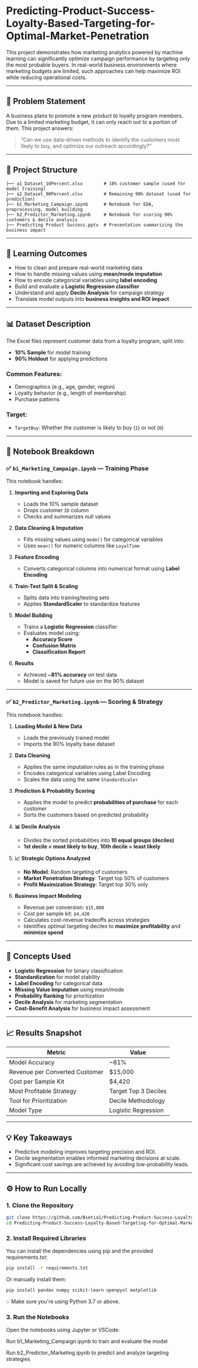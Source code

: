 # Predicting-Product-Success-Loyalty-Based-Targeting-for-Optimal-Market-Penetration
This project demonstrates how marketing analytics powered by machine learning can significantly optimize campaign performance by targeting only the most probable buyers. In real-world business environments where marketing budgets are limited, such approaches can help maximize ROI while reducing operational costs.

-----

## 🧠 Problem Statement

A business plans to promote a new product to loyalty program members. Due to a limited marketing budget, it can only reach out to a portion of them. This project answers:

> “Can we use data-driven methods to identify the customers most likely to buy, and optimize our outreach accordingly?”

---

## 📁 Project Structure

```text
├── a1_Dataset_10Percent.xlsx        # 10% customer sample (used for model training)
├── a2_Dataset_90Percent.xlsx        # Remaining 90% dataset (used for prediction)
├── b1_Marketing_Campaign.ipynb      # Notebook for EDA, preprocessing, model building
├── b2_Predictor_Marketing.ipynb     # Notebook for scoring 90% customers & decile analysis
├── Predicting Product Success.pptx  # Presentation summarizing the business impact
```

-----

## 📘 Learning Outcomes

- How to clean and prepare real-world marketing data
- How to handle missing values using **mean/mode imputation**
- How to encode categorical variables using **label encoding**
- Build and evaluate a **Logistic Regression classifier**
- Understand and apply **Decile Analysis** for campaign strategy
- Translate model outputs into **business insights and ROI impact**

---

## 📊 Dataset Description

The Excel files represent customer data from a loyalty program, split into:

- **10% Sample** for model training
- **90% Holdout** for applying predictions

### Common Features:
- Demographics (e.g., age, gender, region)
- Loyalty behavior (e.g., length of membership)
- Purchase patterns

### Target:
- `TargetBuy`: Whether the customer is likely to buy (`1`) or not (`0`)

---

## 📒 Notebook Breakdown

### ✅ `b1_Marketing_Campaign.ipynb` — Training Phase

This notebook handles:

1. **Importing and Exploring Data**
   - Loads the 10% sample dataset  
   - Drops customer `ID` column  
   - Checks and summarizes null values

2. **Data Cleaning & Imputation**
   - Fills missing values using `mode()` for categorical variables  
   - Uses `mean()` for numeric columns like `LoyalTime`

3. **Feature Encoding**
   - Converts categorical columns into numerical format using **Label Encoding**

4. **Train-Test Split & Scaling**
   - Splits data into training/testing sets  
   - Applies **StandardScaler** to standardize features

5. **Model Building**
   - Trains a **Logistic Regression** classifier  
   - Evaluates model using:
     - **Accuracy Score**
     - **Confusion Matrix**
     - **Classification Report**

6. **Results**
   - Achieved ~**81% accuracy** on test data  
   - Model is saved for future use on the 90% dataset

---

### ✅ `b2_Predictor_Marketing.ipynb` — Scoring & Strategy

This notebook handles:

1. **Loading Model & New Data**
   - Loads the previously trained model  
   - Imports the 90% loyalty base dataset

2. **Data Cleaning**
   - Applies the same imputation rules as in the training phase  
   - Encodes categorical variables using Label Encoding  
   - Scales the data using the same `StandardScaler`

3. **Prediction & Probability Scoring**
   - Applies the model to predict **probabilities of purchase** for each customer  
   - Sorts the customers based on predicted probability

4. **📊 Decile Analysis**
   - Divides the sorted probabilities into **10 equal groups (deciles)**  
   - **1st decile = most likely to buy**, **10th decile = least likely**

5. **📈 Strategic Options Analyzed**
   - **No Model**: Random targeting of customers  
   - **Market Penetration Strategy**: Target top 50% of customers  
   - **Profit Maximization Strategy**: Target top 30% only

6. **Business Impact Modeling**
   - Revenue per conversion: `$15,000`  
   - Cost per sample kit: `$4,420`  
   - Calculates cost-revenue tradeoffs across strategies  
   - Identifies optimal targeting deciles to **maximize profitability** and **minimize spend**

---

## 📌 Concepts Used

- **Logistic Regression** for binary classification  
- **Standardization** for model stability  
- **Label Encoding** for categorical data  
- **Missing Value Imputation** using mean/mode  
- **Probability Ranking** for prioritization  
- **Decile Analysis** for marketing segmentation  
- **Cost-Benefit Analysis** for business impact assessment

---

## 📈 Results Snapshot

| Metric                          | Value              |
|---------------------------------|--------------------|
| Model Accuracy                  | ~81%               |
| Revenue per Converted Customer  | $15,000            |
| Cost per Sample Kit             | $4,420             |
| Most Profitable Strategy        | Target Top 3 Deciles |
| Tool for Prioritization         | Decile Methodology |
| Model Type                      | Logistic Regression |

---

## 💡 Key Takeaways

- Predictive modeling improves targeting precision and ROI.
- Decile segmentation enables informed marketing decisions at scale.
- Significant cost savings are achieved by avoiding low-probability leads.

---

## ⚙️ How to Run Locally

### 1. Clone the Repository

```bash
git clone https://github.com/Bsetia1/Predicting-Product-Success-Loyalty-Based-Targeting-for-Optimal-Market-Penetration.git
cd Predicting-Product-Success-Loyalty-Based-Targeting-for-Optimal-Market-Penetration
```

### 2. Install Required Libraries
You can install the dependencies using pip and the provided requirements.txt:

```bash
pip install -r requirements.txt
```
Or manually install them:

```bash
pip install pandas numpy scikit-learn openpyxl matplotlib
```
💡 Make sure you're using Python 3.7 or above.

### 3. Run the Notebooks
Open the notebooks using Jupyter or VSCode:

Run b1_Marketing_Campaign.ipynb to train and evaluate the model

Run b2_Predictor_Marketing.ipynb to predict and analyze targeting strategies
